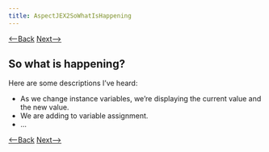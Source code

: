 ```yaml
---
title: AspectJEX2SoWhatIsHappening
---
```

[<--Back](AspectJEX2WhatIsHappening) [Next-->](AspectJEX2Explained)

## So what is happening?
Here are some descriptions I’ve heard:
* As we change instance variables, we’re displaying the current value and the new value.
* We are adding to variable assignment.
* ...

[<--Back](AspectJEX2WhatIsHappening) [Next-->](AspectJEX2Explained)
